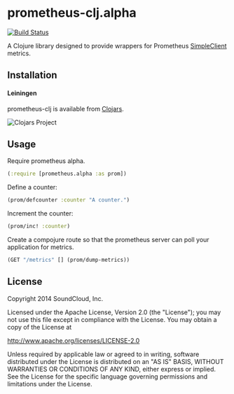 # prometheus-clj.alpha

[![Build Status](https://travis-ci.org/alexanderkiel/prometheus-clj.alpha.svg?branch=master)](https://travis-ci.org/alexanderkiel/prometheus-clj.alpha)

A Clojure library designed to provide wrappers for Prometheus [SimpleClient](https://github.com/prometheus/client_java) metrics.

## Installation

#### Leiningen

prometheus-clj is available from [Clojars](https://clojars.org/org.clojars.akiel/prometheus-clj.alpha).

![Clojars Project](http://clojars.org/org.clojars.akiel/prometheus-clj.alpha/latest-version.svg)

## Usage

Require prometheus alpha.

```clojure
(:require [prometheus.alpha :as prom])
```

Define a counter:

```clojure
(prom/defcounter :counter "A counter.")
```

Increment the counter:

```clojure
(prom/inc! :counter)
```

Create a compojure route so that the prometheus server can poll your application for metrics.

```clojure
(GET "/metrics" [] (prom/dump-metrics))
```

## License

Copyright 2014 SoundCloud, Inc.

Licensed under the Apache License, Version 2.0 (the "License");
you may not use this file except in compliance with the License.
You may obtain a copy of the License at

<http://www.apache.org/licenses/LICENSE-2.0>

Unless required by applicable law or agreed to in writing, software
distributed under the License is distributed on an "AS IS" BASIS,
WITHOUT WARRANTIES OR CONDITIONS OF ANY KIND, either express or implied.
See the License for the specific language governing permissions and
limitations under the License.
